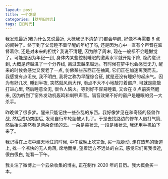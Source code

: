 ```yaml
---
layout: post
title: 一个发现
categories: [默写旧时光]
tags: [旧时光]
---
```


我发现最近(我为什么又说最近, 大概我记不清楚了)都会早醒, 好像不再需要 8 点的闹钟了。终于到了父母睡不着早醒的年纪了吗, 还是因为心中一直有个声音在监督着你, 还是对未来的担忧? 我说不清楚, 因为除了周末, 现在一般都不会睡懒觉了。可能是因为年纪一到, 身体内某些控制睡眠的激素水平就开始下降, 隐约意识到, 大概是跨越进了一个分界线, 离过去越来越远。有时候在梦中也会感觉无力, 醒来的时候会感觉又衰老了一点, 仿佛某些东西正在抽离, 它们正在加速离我而去。我感觉有点沮丧, 我不明白, 我将之称为早醒综合征, 就是还没有睡好的起床气。因为有好几次, 睡到半夜, 突然就风雨大作, 雨点不大不小地敲打着窗户, 可就是能敲打进心里, 然后睡意全无, 很令人恼火。等到好不容易睡着, 又会在 8 点前突然醒来, 因为听到了窗外发动机轰鸣和喇叭声音。隔音效果不好的窗户是睡眠的另一大杀手。

昨晚做了很多梦。醒来只能记住一些杂乱的东西。我好像梦见在和奇怪的怪兽作战, 然后成功突围后, 发现自行车轮胎被人扎了。于是去找路边的修车人借打气筒, 然后抬头突然看见两朵奇怪的云。一朵是荚状云, 一段是幡状云, 我还用手机拍下来了。

我记得在上海中建天地住的时候, 中午或晚上吃完饭, 买一瓶脉动, 走在热热的街道上, 找一个凉快的无人角落, 席地而坐, 望着远方不远处的白云, 感觉它们离我很近, 很白很白, 能看一下午。

我关注了微博上一个云朵收集的博主, 正在制作 2020 年的日历。我大概会买一本。
